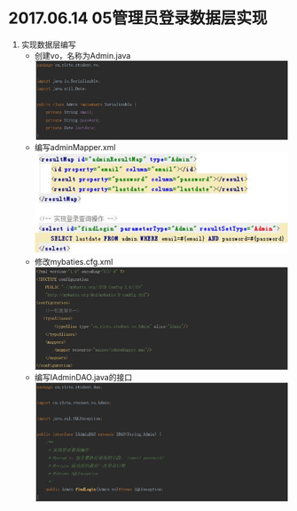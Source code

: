 # 2017.06.14 05管理员登录数据层实现
1. 实现数据层编写
	- 创建vo，名称为Admin.java  
	![](../images/14.jpg)  
	- 编写adminMapper.xml  
	![](../images/15.jpg)  
	- 修改mybaties.cfg.xml  
	![](../images/16.jpg)  
	- 编写IAdminDAO.java的接口
	![](../images/17.jpg)  
